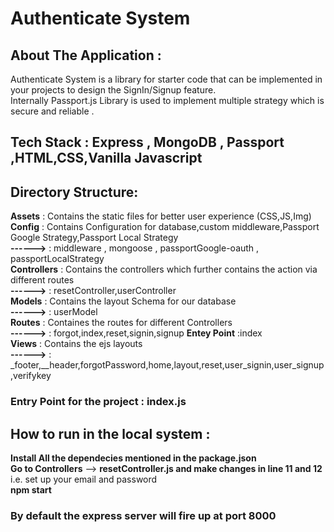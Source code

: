 # Authenticate System
## About The Application :
Authenticate System is a  library for starter code that can be implemented in your projects to design the SignIn/Signup feature. <br>
Internally Passport.js Library is used to implement multiple strategy which is secure and reliable . <br>
## Tech Stack : Express , MongoDB , Passport ,HTML<ejs layout>,CSS<Sass>,Vanilla Javascript<br> 
## Directory Structure:
  **Assets** : Contains the static files for better user experience (CSS,JS,Img)<br>
  **Config** : Contains Configuration for database,custom middleware,Passport Google Strategy,Passport Local Strategy<br>
  **------>** : middleware , mongoose , passportGoogle-oauth , passportLocalStrategy <br>
  **Controllers** : Contains the controllers which further contains the action via different routes <br>
  **------>** : resetController,userController<br>
  **Models** : Contains the layout Schema for our database<br>
  **------>** : userModel<br>
  **Routes** : Containes the routes for different Controllers<br>
  **------>** : forgot,index,reset,signin,signup **Entey Point** :index<br>
  **Views** : Contains the ejs layouts <br>
  **------>** : _footer,__header,forgotPassword,home,layout,reset,user_signin,user_signup,verifykey<br>
### Entry Point for the project : index.js <br>
## How to run in the local system :<br>
  **Install All the dependecies mentioned in the package.json**<br>
  **Go to Controllers** --> **resetController.js and make changes in line 11 and 12** i.e. set up your email and password  <br>
  **npm start**<br>
### By default the express server will fire up at port 8000
  
